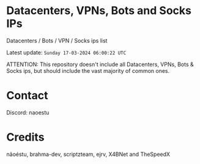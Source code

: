 # Datacenters, VPNs, Bots and Socks IPs
 
Datacenters / Bots / VPN / Socks ips list

Latest update: `Sunday 17-03-2024 06:00:22 UTC` 

ATTENTION: This repository doesn't include all Datacenters, VPNs, Bots & Socks ips, 
but should include the vast majority of common ones.

# Contact
Discord: naoestu

# Credits
nãoéstu, brahma-dev, scriptzteam, ejrv, X4BNet and TheSpeedX
